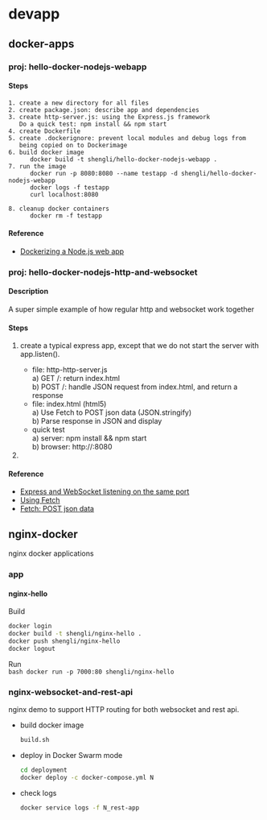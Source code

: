 # devapp
## docker-apps

### proj: hello-docker-nodejs-webapp

#### Steps
    1. create a new directory for all files
    2. create package.json: describe app and dependencies
    3. create http-server.js: using the Express.js framework
       Do a quick test: npm install && npm start
    4. create Dockerfile
    5. create .dockerignore: prevent local modules and debug logs from 
       being copied on to Dockerimage
    6. build docker image
          docker build -t shengli/hello-docker-nodejs-webapp .
    7. run the image
          docker run -p 8080:8080 --name testapp -d shengli/hello-docker-nodejs-webapp
          docker logs -f testapp
          curl localhost:8080

    8. cleanup docker containers
          docker rm -f testapp

#### Reference
* [Dockerizing a Node.js web app](https://nodejs.org/en/docs/guides/nodejs-docker-webapp/)

### proj: hello-docker-nodejs-http-and-websocket

#### Description
  A super simple example of how regular http and websocket work together

#### Steps
  1. create a typical express app, except that we do not start the server with app.listen().
     * file: http-http-server.js  
        a) GET  /: return index.html  
        b) POST /: handle JSON request from index.html, and return a response  
     * file: index.html (html5)  
        a) Use Fetch to POST json data (JSON.stringify)  
        b) Parse response in JSON and display  
     * quick test  
        a) server: npm install && npm start  
        b) browser: http://<ip>:8080

  2.  

#### Reference
* [Express and WebSocket listening on the same port](http://stackoverflow.com/questions/34808925/express-and-websocket-listening-on-the-same-port)
* [Using Fetch](https://developer.mozilla.org/en-US/docs/Web/API/Fetch_API/Using_Fetch)
* [Fetch: POST json data](http://stackoverflow.com/questions/29775797/fetch-post-json-data)

## nginx-docker
nginx docker applications


### app
#### nginx-hello
  Build  
  ``` bash
  docker login
  docker build -t shengli/nginx-hello .
  docker push shengli/nginx-hello
  docker logout
  ```
  
  Run     
     ``` bash
     docker run -p 7000:80 shengli/nginx-hello
     ```

### nginx-websocket-and-rest-api
nginx demo to support HTTP routing for both websocket and rest api.
* build docker image

  ``` bash
  build.sh
  ```
  
* deploy in Docker Swarm mode

  ```bash
  cd deployment
  docker deploy -c docker-compose.yml N  
  ```
  
* check logs
  ```bash
  docker service logs -f N_rest-app
  ```

